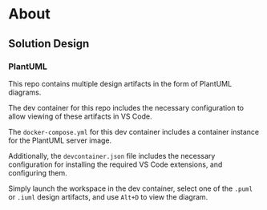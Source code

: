 # About

## Solution Design

### PlantUML

This repo contains multiple design artifacts in the form of PlantUML diagrams.

The dev container for this repo includes the necessary configuration to allow viewing of these artifacts in VS Code.

The `docker-compose.yml` for this dev container includes a container instance for the PlantUML server image.

Additionally, the `devcontainer.json` file includes the necessary configuration for installing the required VS Code extensions, and configuring them.

Simply launch the workspace in the dev container, select one of the `.puml` or `.iuml` design artifacts, and use `Alt+D` to view the diagram.
